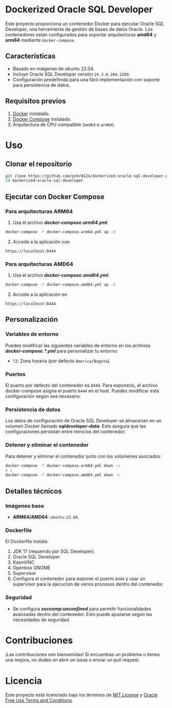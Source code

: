 # Dockerized Oracle SQL Developer

Este proyecto proporciona un contenedor Docker para ejecutar Oracle SQL Developer, una herramienta de gestión de bases de datos Oracle. Los contenedores están configurados para soportar arquitecturas **amd64** y **arm64** mediante `docker-compose`. 

## Características
- Basado en imágenes de ubuntu 22.04.
- Incluye Oracle SQL Developer versión `24.3.0.284.2209`.
- Configuración predefinida para una fácil implementación con soporte para persistencia de datos.

## Requisitos previos
1. [Docker](https://www.docker.com/) instalado.
2. [Docker Compose](https://docs.docker.com/compose/) instalado.
3. Arquitectura de CPU compatible (`amd64` o `arm64`).

# Uso

## Clonar el repositorio
```bash
git clone https://github.com/ozkr0124/dockerized-oracle-sql-developer.git
cd dockerized-oracle-sql-developer
```

## Ejecutar con Docker Compose

### Para arquitecturas ARM64

1.	Usa el archivo ***docker-compose.arm64.yml***:

```bash
docker-compose -f docker-compose.arm64.yml up -d
```
2.	Accede a la aplicación con
```
https://localhost:8444
```

### Para arquitecturas AMD64

1.	Usa el archivo ***docker-compose.amd64.yml***:
```bash
docker-compose -f docker-compose.amd64.yml up -d
```
2.	Accede a la aplicación en 
```
https://localhost:8444
```

## Personalización

### Variables de entorno

Puedes modificar las siguientes variables de entorno en los archivos ***docker-compose.\*.yml*** para personalizar tu entorno:
- `TZ`: Zona horaria (por defecto `America/Bogota`).

### Puertos

El puerto por defecto del contenedor es `8444`. Para exponerlo, el archivo docker-compose asigna el puerto `8444` en el host. Puedes modificar esta configuración según sea necesario.

### Persistencia de datos

Los datos de configuración de Oracle SQL Developer se almacenan en un volumen Docker llamado ***sqldeveloper-data***. Esto asegura que las configuraciones persistan entre reinicios del contenedor.

### Detener y eliminar el contenedor

Para detener y eliminar el contenedor junto con los volúmenes asociados:

```bash
docker-compose -f docker-compose.arm64.yml down -v
# o
docker-compose -f docker-compose.amd64.yml down -v
```

## Detalles técnicos

### Imágenes base

- **ARM64/AMD64**: `ubuntu:22.04`.

### Dockerfile

El Dockerfile instala:
1. JDK 17 (requerido por SQL Developer).
2. Oracle SQL Developer.
3. KasmVNC
4. Openbox GNOME
5. Supervisor
6. Configura el contenedor para exponer el puerto `8444` y usar un supervisor para la ejecucion de varios procesos dentro del contenedor.

### Seguridad

- Se configura ***seccomp:unconfined*** para permitir funcionalidades avanzadas dentro del contenedor. Esto puede ajustarse según las necesidades de seguridad.

# Contribuciones

¡Las contribuciones son bienvenidas! Si encuentras un problema o tienes una mejora, no dudes en abrir un issue o enviar un pull request.

# Licencia

Este proyecto está licenciado bajo los términos de [MIT License](https://opensource.org/license/mit) y [Oracle Free Use Terms and Conditions](https://www.oracle.com/downloads/licenses/oracle-free-license.html)